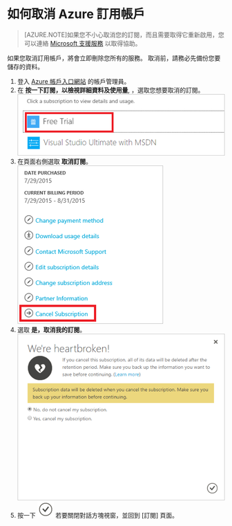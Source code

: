 <properties
    pageTitle="如何取消 Azure 訂用帳戶 | Microsoft Azure"
    description="說明如何取消 Azure 訂用帳戶"
    services="billing"
    documentationCenter=""
    authors="genlin"
    manager="jarrettr"
    editor="meerak"
    tags="billing"
    />

<tags
    ms.service="billing"
    ms.workload="na"
    ms.tgt_pltfrm="na"
    ms.devlang="na"
    ms.topic="article"
    ms.date="12/01/2015"
    ms.author="genli"/>

# 如何取消 Azure 訂用帳戶

>[AZURE.NOTE]如果您不小心取消您的訂閱，而且需要取得它重新啟用，您可以連絡 [Microsoft 支援服務](http://go.microsoft.com/fwlink/?linkid=544831&clcid=0x409) 以取得協助。

如果您取消訂用帳戶，將會立即刪除您所有的服務。 取消前，請務必先備份您要儲存的資料。  

1. 登入 [Azure 帳戶入口網站](https://account.windowsazure.com/subscriptions) 的帳戶管理員。
2. 在 **按一下訂閱，以檢視詳細資料及使用量**, ，選取您想要取消的訂閱。 </br> ![selectsub](.\media\billing-how-to-cancel-azure-subscription\Selectsub.png)
3. 在頁面右側選取 **取消訂閱**。 </br> ![cancelsub](.\media\billing-how-to-cancel-azure-subscription\cancelsub.png)
4. 選取 **是，取消我的訂閱**。 </br> ![cancelbox](.\media\billing-how-to-cancel-azure-subscription\cancelbox.png)
5. 按一下 ![checkbutton](.\media\billing-how-to-cancel-azure-subscription\checkbutton.png) 若要關閉對話方塊視窗，並回到 [訂閱] 頁面。

